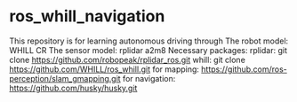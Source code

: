 # ros_whill_navigation
This repository is for learning autonomous driving through 
The robot model: WHILL CR
The sensor model: rplidar a2m8
Necessary packages:
rplidar:
git clone https://github.com/robopeak/rplidar_ros.git
whill:
git clone https://github.com/WHILL/ros_whill.git
for mapping:
https://github.com/ros-perception/slam_gmapping.git
for navigation:
https://github.com/husky/husky.git
